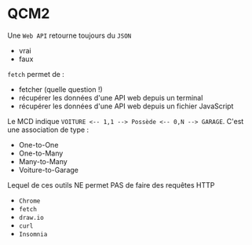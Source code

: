 # QCM2

Une `Web API` retourne toujours du `JSON`
- vrai
- faux 


`fetch` permet de :
- fetcher (quelle question !)
- récupérer les données d'une API web depuis un terminal
- récupérer les données d'une API web depuis un fichier JavaScript


Le MCD indique `VOITURE <-- 1,1 --> Possède <-- 0,N --> GARAGE`. C'est une association de type : 
- One-to-One
- One-to-Many
- Many-to-Many
- Voiture-to-Garage


Lequel de ces outils NE permet PAS de faire des requêtes HTTP
- `Chrome`
- `fetch`
- `draw.io`
- `curl`
- `Insomnia`

